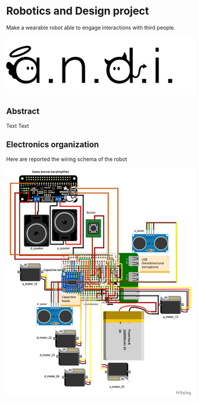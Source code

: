 # Robotics and Design project
Make a wearable robot able to engage interactions with third people.

<img src="Documentation/andi logo.png" />

## Abstract
Text Text

## Electronics organization
Here are reported the wiring schema of the robot

<img src="Documentation/Circuit diagram.pdf" />
